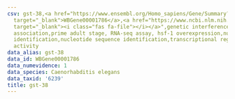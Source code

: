 ```yaml
---
csv: gst-38,<a href="https://www.ensembl.org/Homo_sapiens/Gene/Summary?db=core;g=WBGene00001786"
  target="_blank">WBGene00001786</a>,<a href="https://www.ncbi.nlm.nih.gov/pubmed/30894454"
  target="_blank"><i class="fas fa-file"></i></a>",genetic interference,functional
  association,prime adult stage, RNA-seq assay, hsf-1 overexpression,nucleotide sequence
  identification,nucleotide sequence identification,transcriptional regulation,up-regulates
  activity
data_alias: gst-38
data_id: WBGene00001786
data_numevidence: 1
data_species: Caenorhabditis elegans
data_taxid: '6239'
title: gst-38
---
```

